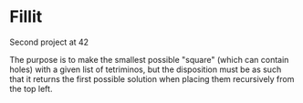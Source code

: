 # Fillit
Second project at 42


The purpose is to make the smallest possible "square" (which can contain holes) with a given list of tetriminos, but the 
disposition must be as such that it returns the first possible solution when placing them recursively from the top left.
